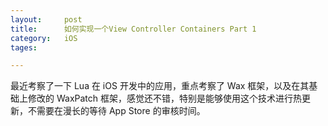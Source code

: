 ```yaml
---
layout: 	post
title:		如何实现一个View Controller Containers Part 1
category:	iOS
tages:		

---
```


最近考察了一下 Lua 在 iOS 开发中的应用，重点考察了 Wax 框架，以及在其基础上修改的 WaxPatch 框架，感觉还不错，特别是能够使用这个技术进行热更新，不需要在漫长的等待 App Store 的审核时间。

